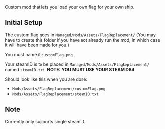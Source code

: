 Custom mod that lets you load your own flag for your own ship.

## Initial Setup

The custom flag goes in `Managed/Mods/Assets/FlagReplacement/` (You may have to create this folder if you have not already run the mod, in which case it will have been made for you.)

You must name it `customFlag.png`

Your steamID is to be placed in `Managed/Mods/Assets/FlagReplacement/` named `steamID.txt`. **NOTE: YOU MUST USE YOUR STEAMID64**

Should look like this when you are done:

- `Mods/Assets/FlagReplacement/customFlag.png`
- `Mods/Assets/FlagReplacement/steamID.txt`

## Note

Currently only supports single steamID.